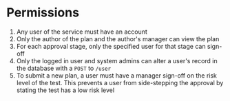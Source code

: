 # Permissions
1) Any user of the service must have an account
2) Only the author of the plan and the author's manager can view the plan
3) For each approval stage, only the specified user for that
stage can sign-off
4) Only the logged in user and system admins can alter a user's record
in the database with a `POST` to `/user`
5) To submit a new plan, a user must have a manager sign-off on the
risk level of the test. This prevents a user from side-stepping the
approval by stating the test has a low risk level